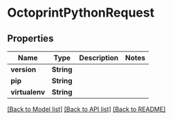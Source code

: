 # OctoprintPythonRequest

## Properties

Name | Type | Description | Notes
------------ | ------------- | ------------- | -------------
**version** | **String** |  | 
**pip** | **String** |  | 
**virtualenv** | **String** |  | 

[[Back to Model list]](../README.md#documentation-for-models) [[Back to API list]](../README.md#documentation-for-api-endpoints) [[Back to README]](../README.md)


